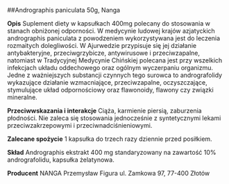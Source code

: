 ##Andrographis paniculata 50g, Nanga

**Opis** Suplement diety w kapsułkach 400mg polecany do stosowania w stanach obniżonej odporności. W medycynie ludowej krajów azjatyckich andrographis paniculata z powodzeniem wykorzystywana jest do leczenia rozmaitych dolegliwości. W Ajurwedzie przypisuje się jej działanie antybakteryjne, przeciwgrzybicze, antywirusowe i przeciwzapalne, natomiast w Tradycyjnej Medycynie Chińskiej polecana jest przy wszelkich infekcjach układu oddechowego oraz ogólnym wyczerpaniu organizmu. Jedne z ważniejszych substancji czynnych tego surowca to andrografolidy wykazujące działanie wzmacniające, przeciwzapalne, oczyszczające, stymulujące układ odpornościowy oraz flawonoidy, flawony czy związki mineralne.

**Przeciwwskazania i interakcje** Ciąża, karmienie piersią, zaburzenia płodności. Nie zaleca się stosowania jednocześnie z syntetycznymi lekami przeciwzakrzepowymi i przeciwnadciśnieniowymi. 

**Zalecane spożycie** 1 kapsułka do trzech razy dziennie przed posiłkiem.

**Skład** Andrographis ekstrakt 400 mg standaryzowany na zawartość 10% andrografolidu, kapsułka żelatynowa.

**Producent** NANGA Przemysław Figura
ul. Zamkowa 97, 77-400 Złotów